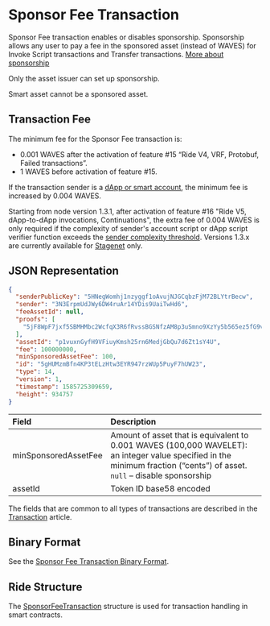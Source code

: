 # Sponsor Fee Transaction

Sponsor Fee transaction enables or disables sponsorship. Sponsorship allows any user to pay a fee in the sponsored asset (instead of WAVES) for Invoke Script transactions and Transfer transactions. [More about sponsorship](/en/blockchain/waves-protocol/sponsored-fee)

Only the asset issuer can set up sponsorship.

Smart asset cannot be a sponsored asset.

## Transaction Fee

The minimum fee for the Sponsor Fee transaction is:

* 0.001 WAVES after the activation of feature #15 “Ride V4, VRF, Protobuf, Failed transactions”.
* 1 WAVES before activation of feature #15.

If the transaction sender is a [dApp or smart account](/en/blockchain/account/dapp), the minimum fee is increased by 0.004 WAVES.

Starting from node version 1.3.1, after activation of feature #16 "Ride V5, dApp-to-dApp invocations, Continuations", the extra fee of 0.004 WAVES is only required if the complexity of sender's account script or dApp script verifier function exceeds the [sender complexity threshold](/en/ride/limits/). Versions 1.3.x are currently available for [Stagenet](/en/blockchain/blockchain-network/) only.

## JSON Representation

```json
{
  "senderPublicKey": "5HNegWomhj1nzyggf1oAvujNJGCqbzFjM72BLYtrBecw",
  "sender": "3N3ErpmUdJWy6DW4ruAr14YDis9UaiTwHd6",
  "feeAssetId": null,
  "proofs": [
    "5jF8WpF7jxf5SBMHMbc2WcfqX3R6fRvssBGSNfzAM8p3uSmno9XzYy5b565ez5fG9vqUGrENFvcrbhk36bzCaqkP"
  ],
  "assetId": "p1vuxnGyfH9VFiuyKmsh25rn6MedjGbQu7d6Zt1sY4U",
  "fee": 100000000,
  "minSponsoredAssetFee": 100,
  "id": "5gHUMzmBfn4KP3tELzHtw3EYR947rzWUp5PuyF7hUW23",
  "type": 14,
  "version": 1,
  "timestamp": 1585725309659,
  "height": 934757
}
```

| Field | Description |
| :--- | :--- |
| minSponsoredAssetFee | Amount of asset that is equivalent to 0.001 WAVES (100,000 WAVELET): an integer value specified in the minimum fraction (“cents”) of asset.<br>`null` – disable sponsorship |
| assetId | Token ID base58 encoded |

The fields that are common to all types of transactions are described in the [Transaction](/en/blockchain/transaction/#json-representation) article.

## Binary Format

See the [Sponsor Fee Transaction Binary Format](/en/blockchain/binary-format/transaction-binary-format/sponsor-fee-transaction-binary-format).

## Ride Structure

The [SponsorFeeTransaction](/en/ride/structures/transaction-structures/sponsor-fee-transaction) structure is used for transaction handling in smart contracts.
